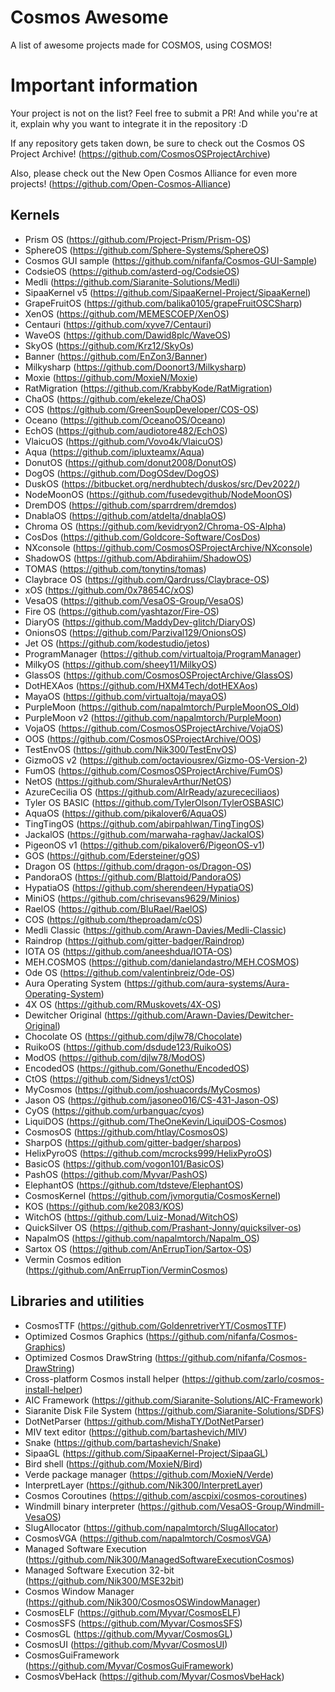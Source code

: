 # Cosmos Awesome

A list of awesome projects made for COSMOS, using COSMOS!

# Important information

Your project is not on the list? Feel free to submit a PR! And while you're at it, explain why you want to integrate it in the repository :D

If any repository gets taken down, be sure to check out the Cosmos OS Project Archive! (https://github.com/CosmosOSProjectArchive)

Also, please check out the New Open Cosmos Alliance for even more projects! (https://github.com/Open-Cosmos-Alliance)

## Kernels

- Prism OS (https://github.com/Project-Prism/Prism-OS)
- SphereOS (https://github.com/Sphere-Systems/SphereOS)
- Cosmos GUI sample (https://github.com/nifanfa/Cosmos-GUI-Sample)
- CodsieOS (https://github.com/asterd-og/CodsieOS)
- Medli (https://github.com/Siaranite-Solutions/Medli)
- SipaaKernel v5 (https://github.com/SipaaKernel-Project/SipaaKernel)
- GrapeFruitOS (https://github.com/balika0105/grapeFruitOSCSharp)
- XenOS (https://github.com/MEMESCOEP/XenOS)
- Centauri (https://github.com/xyve7/Centauri)
- WaveOS (https://github.com/Dawid8plc/WaveOS)
- SkyOS (https://github.com/Krz12/SkyOs)
- Banner (https://github.com/EnZon3/Banner)
- Milkysharp (https://github.com/Doonort3/Milkysharp)
- Moxie (https://github.com/MoxieN/Moxie)
- RatMigration (https://github.com/KrabbyKode/RatMigration)
- ChaOS (https://github.com/ekeleze/ChaOS)
- COS (https://github.com/GreenSoupDeveloper/COS-OS)
- Oceano (https://github.com/OceanoOS/Oceano)
- EchOS (https://github.com/audiotore482/EchOS)
- VlaicuOS (https://github.com/Vovo4k/VlaicuOS)
- Aqua (https://github.com/ipluxteamx/Aqua)
- DonutOS (https://github.com/donut2008/DonutOS)
- DogOS (https://github.com/DogOSdev/DogOS)
- DuskOS (https://bitbucket.org/nerdhubtech/duskos/src/Dev2022/)
- NodeMoonOS (https://github.com/fusedevgithub/NodeMoonOS)
- DremDOS (https://github.com/sparrdrem/dremdos)
- DnablaOS (https://github.com/atdelta/dnablaOS)
- Chroma OS (https://github.com/kevidryon2/Chroma-OS-Alpha)
- CosDos (https://github.com/Goldcore-Software/CosDos)
- NXconsole (https://github.com/CosmosOSProjectArchive/NXconsole)
- ShadowOS (https://github.com/Abdirahiim/ShadowOS)
- TOMAS (https://github.com/tonytins/tomas)
- Claybrace OS (https://github.com/Qardruss/Claybrace-OS)
- xOS (https://github.com/0x78654C/xOS)
- VesaOS (https://github.com/VesaOS-Group/VesaOS)
- Fire OS (https://github.com/yashtazor/Fire-OS)
- DiaryOS (https://github.com/MaddyDev-glitch/DiaryOS)
- OnionsOS (https://github.com/Parzival129/OnionsOS)
- Jet OS (https://github.com/kodestudio/jetos)
- ProgramManager (https://github.com/virtualtoja/ProgramManager)
- MilkyOS (https://github.com/sheey11/MilkyOS)
- GlassOS (https://github.com/CosmosOSProjectArchive/GlassOS)
- DotHEXAos (https://github.com/HXM4Tech/dotHEXAos)
- MayaOS (https://github.com/virtualtoja/mayaOS)
- PurpleMoon (https://github.com/napalmtorch/PurpleMoonOS_Old)
- PurpleMoon v2 (https://github.com/napalmtorch/PurpleMoon)
- VojaOS (https://github.com/CosmosOSProjectArchive/VojaOS)
- OOS (https://github.com/CosmosOSProjectArchive/OOS)
- TestEnvOS (https://github.com/Nik300/TestEnvOS)
- GizmoOS v2 (https://github.com/octaviousrex/Gizmo-OS-Version-2)
- FumOS (https://github.com/CosmosOSProjectArchive/FumOS)
- NetOS (https://github.com/ShuralevArthur/NetOS)
- AzureCecilia OS (https://github.com/AlrReady/azurececiliaos)
- Tyler OS BASIC (https://github.com/TylerOlson/TylerOSBASIC)
- AquaOS (https://github.com/pikalover6/AquaOS)
- TingTingOS (https://github.com/abirpahlwan/TingTingOS)
- JackalOS (https://github.com/marwaha-raghav/JackalOS)
- PigeonOS v1 (https://github.com/pikalover6/PigeonOS-v1)
- GOS (https://github.com/Edersteiner/gOS)
- Dragon OS (https://github.com/dragon-os/Dragon-OS)
- PandoraOS (https://github.com/Blattoid/PandoraOS)
- HypatiaOS (https://github.com/sherendeen/HypatiaOS)
- MiniOS (https://github.com/chrisevans9629/Minios)
- RaelOS (https://github.com/BluRael/RaelOS)
- COS (https://github.com/theproadam/cOS)
- Medli Classic (https://github.com/Arawn-Davies/Medli-Classic)
- Raindrop (https://github.com/gitter-badger/Raindrop)
- IOTA OS (https://github.com/aneeshdua/IOTA-OS)
- MEH.COSMOS (https://github.com/danielandastro/MEH.COSMOS)
- Ode OS (https://github.com/valentinbreiz/Ode-OS)
- Aura Operating System (https://github.com/aura-systems/Aura-Operating-System)
- 4X OS (https://github.com/RMuskovets/4X-OS)
- Dewitcher Original (https://github.com/Arawn-Davies/Dewitcher-Original)
- Chocolate OS (https://github.com/djlw78/Chocolate)
- RuikoOS (https://github.com/dsdude123/RuikoOS)
- ModOS (https://github.com/djlw78/ModOS)
- EncodedOS (https://github.com/Gonethu/EncodedOS)
- CtOS (https://github.com/Sidneys1/ctOS)
- MyCosmos (https://github.com/joshuacords/MyCosmos)
- Jason OS (https://github.com/jasoneo016/CS-431-Jason-OS)
- CyOS (https://github.com/urbanguac/cyos)
- LiquiDOS (https://github.com/TheOneKevin/LiquiDOS-Cosmos)
- CosmosOS (https://github.com/htlay/CosmosOS)
- SharpOS (https://github.com/gitter-badger/sharpos)
- HelixPyroOS (https://github.com/mcrocks999/HelixPyroOS)
- BasicOS (https://github.com/vogon101/BasicOS)
- PashOS (https://github.com/Myvar/PashOS)
- ElephantOS (https://github.com/tdsteve/ElephantOS)
- CosmosKernel (https://github.com/jvmorgutia/CosmosKernel)
- KOS (https://github.com/ke2083/KOS)
- WitchOS (https://github.com/Luiz-Monad/WitchOS)
- QuickSilver OS (https://github.com/Prashant-Jonny/quicksilver-os)
- NapalmOS (https://github.com/napalmtorch/Napalm_OS)
- Sartox OS (https://github.com/AnErrupTion/Sartox-OS)
- Vermin Cosmos edition (https://github.com/AnErrupTion/VerminCosmos)

## Libraries and utilities

- CosmosTTF (https://github.com/GoldenretriverYT/CosmosTTF)
- Optimized Cosmos Graphics (https://github.com/nifanfa/Cosmos-Graphics)
- Optimized Cosmos DrawString (https://github.com/nifanfa/Cosmos-DrawString)
- Cross-platform Cosmos install helper (https://github.com/zarlo/cosmos-install-helper)
- AIC Framework (https://github.com/Siaranite-Solutions/AIC-Framework)
- Siaranite Disk File System (https://github.com/Siaranite-Solutions/SDFS)
- DotNetParser (https://github.com/MishaTY/DotNetParser)
- MIV text editor (https://github.com/bartashevich/MIV)
- Snake (https://github.com/bartashevich/Snake)
- SipaaGL (https://github.com/SipaaKernel-Project/SipaaGL)
- Bird shell (https://github.com/MoxieN/Bird)
- Verde package manager (https://github.com/MoxieN/Verde)
- InterpretLayer (https://github.com/Nik300/InterpretLayer)
- Cosmos Coroutines (https://github.com/ascpixi/cosmos-coroutines)
- Windmill binary interpreter (https://github.com/VesaOS-Group/Windmill-VesaOS)
- SlugAllocator (https://github.com/napalmtorch/SlugAllocator)
- CosmosVGA (https://github.com/napalmtorch/CosmosVGA)
- Managed Software Execution (https://github.com/Nik300/ManagedSoftwareExecutionCosmos)
- Managed Software Execution 32-bit (https://github.com/Nik300/MSE32bit)
- Cosmos Window Manager (https://github.com/Nik300/CosmosOSWindowManager)
- CosmosELF (https://github.com/Myvar/CosmosELF)
- CosmosSFS (https://github.com/Myvar/CosmosSFS)
- CosmosGL (https://github.com/Myvar/CosmosGL)
- CosmosUI (https://github.com/Myvar/CosmosUI)
- CosmosGuiFramework (https://github.com/Myvar/CosmosGuiFramework)
- CosmosVbeHack (https://github.com/Myvar/CosmosVbeHack)
